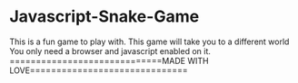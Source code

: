 # Javascript-Snake-Game
This is a fun game to play with.
This game will take you to a different world
You only need a browser and javascript enabled on it.
=============================MADE WITH LOVE==============================
